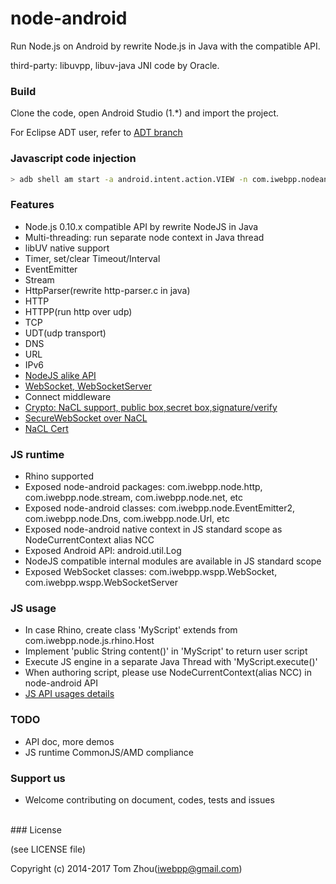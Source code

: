 node-android
===============

Run Node.js on Android by rewrite Node.js in  Java with the compatible API.


third-party: libuvpp, libuv-java JNI code by Oracle.


### Build

  Clone the code, open Android Studio (1.*) and import the project.
  
  For Eclipse ADT user, refer to [ADT branch](https://github.com/InstantWebP2P/node-android/tree/adt)


### Javascript code injection

```bash
> adb shell am start -a android.intent.action.VIEW -n com.iwebpp.nodeandroid/.MainActivity -e js "var run = function () { return 'hello world'; } run();"
```
  
### Features

* Node.js 0.10.x compatible API by rewrite NodeJS in Java
* Multi-threading: run separate node context in Java thread
* libUV native support
* Timer, set/clear Timeout/Interval
* EventEmitter
* Stream
* HttpParser(rewrite http-parser.c in java)
* HTTP
* HTTPP(run http over udp)
* TCP
* UDT(udp transport)
* DNS
* URL
* IPv6
* [NodeJS alike API](https://github.com/InstantWebP2P/node-android/tree/master/app/src/main/java/com/iwebpp/node)
* [WebSocket, WebSocketServer](https://github.com/InstantWebP2P/node-android/tree/master/app/src/main/java/com/iwebpp/wspp)
* Connect middleware
* [Crypto: NaCL support, public box,secret box,signature/verify](https://github.com/InstantWebP2P/node-android/blob/master/app/src/main/java/com/iwebpp/crypto/TweetNaclFast.java)
* [SecureWebSocket over NaCL](https://github.com/InstantWebP2P/node-android/blob/master/app/src/main/java/com/iwebpp/wspp/SecureWebSocket.java)
* [NaCL Cert](https://github.com/InstantWebP2P/node-android/blob/master/app/src/main/java/com/iwebpp/crypto/NaclCert.java)


### JS runtime

* Rhino supported
* Exposed node-android packages: com.iwebpp.node.http, com.iwebpp.node.stream, com.iwebpp.node.net, etc
* Exposed node-android classes: com.iwebpp.node.EventEmitter2, com.iwebpp.node.Dns, com.iwebpp.node.Url, etc
* Exposed node-android native context in JS standard scope as NodeCurrentContext alias NCC
* Exposed Android API: android.util.Log
* NodeJS compatible internal modules are available in JS standard scope
* Exposed WebSocket classes: com.iwebpp.wspp.WebSocket, com.iwebpp.wspp.WebSocketServer

### JS usage

* In case Rhino, create class 'MyScript' extends from com.iwebpp.node.js.rhino.Host
* Implement 'public String content()' in 'MyScript' to return user script
* Execute JS engine in a separate Java Thread with 'MyScript.execute()'
* When authoring script, please use NodeCurrentContext(alias NCC) in node-android API
* [JS API usages details](https://github.com/InstantWebP2P/node-android/tree/master/app/src/main/java/com/iwebpp/node/js)


### TODO

* API doc, more demos
* JS runtime CommonJS/AMD compliance


### Support us

* Welcome contributing on document, codes, tests and issues

<br/>
### License

(see LICENSE file)

Copyright (c) 2014-2017 Tom Zhou(iwebpp@gmail.com)

